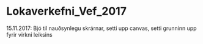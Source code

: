 # Lokaverkefni_Vef_2017

15.11.2017: Bjó til nauðsynlegu skrárnar, setti upp canvas, setti grunninn upp fyrir virkni leiksins
